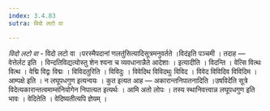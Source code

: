 ```yaml
---
index: 3.4.83
sutra: विदो लटो वा

---
```

_विदो लटो वा_ - विदो लटो वा ।परस्मैपदानां णलतु॑सित्यादिसूत्रमनुवर्तते ।विद॑इति पञ्चमी । तदाह — वेत्तेर्लट इति । विन्दतिविद्यत्योस्तु शेन श्यना च व्यवधानान्नैते आदेशाः । इत्यादीति । विदन्ति । वेत्सि वित्थः वित्थ । वेद्मि विद्वः विद्मः । विविदतुरिति । विविदुः । विवेदिथ विविदथुः विविद । विवेद विविदिव विविदिम । आम्पक्षे इति । न लघूपधगुण इत्यन्वयः । कुत इत्यत आह — अकारान्तनिपातनादिति ।उषविदे॑ति सूत्रे विदेत्यकारान्तत्वमाम्संनियोगेन निपात्यत इत्यर्थः । आमि अतो लोपः । तस्य स्थानिवत्त्वान्न लघूपधगुण इति भावः । वेदितेति । वेदिष्यतीत्यपि ज्ञेयम् ।